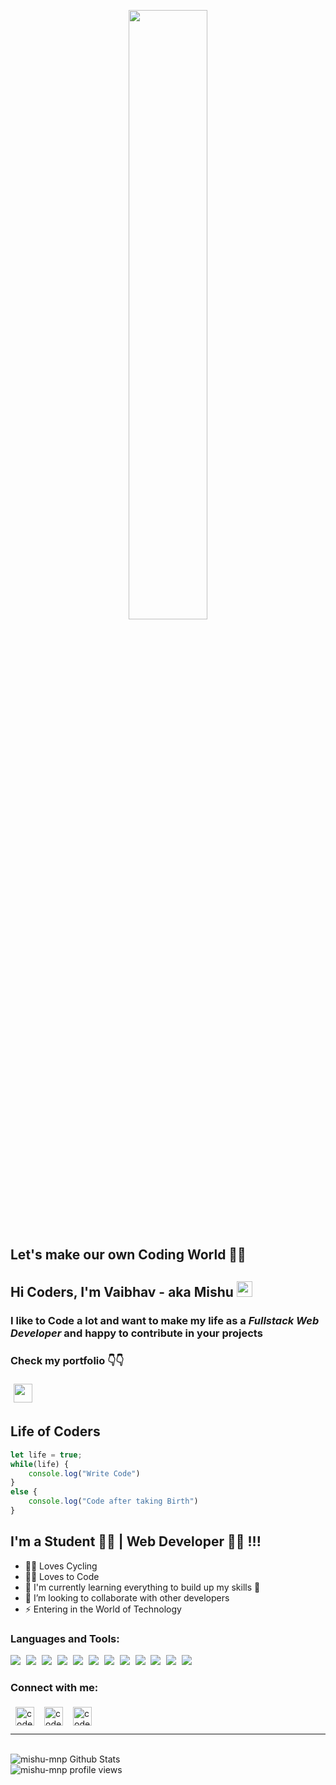 <!-- Gif -->
<p align="center">
<img  style="border-radius: 15px" src="https://user-images.githubusercontent.com/22797857/90096298-b90f4b00-dd54-11ea-9a31-00ad53f8ec04.gif" width="50%"/>
</p>


## Let's make our own Coding World 👨‍💻

## Hi Coders, I'm Vaibhav - aka Mishu <img src="https://media.giphy.com/media/hvRJCLFzcasrR4ia7z/giphy.gif" width="25px">
### I like to Code a lot and want to make my life as a **_Fullstack Web Developer_** and happy to contribute in your projects
### Check my portfolio 👇👇 
[<img width="30px" style="margin: 5px" src="https://img.icons8.com/ios-filled/50/000000/portfolio.png"/>](https://mishu-mnp.github.io/Vaibhav-Portfolio/)


## Life of Coders
```javascript
let life = true;
while(life) {
    console.log("Write Code")
}
else {
    console.log("Code after taking Birth")
}
```


## I'm a Student 👨‍🎓 | Web Developer 👨‍💻 !!!
- 🚴‍♂️ Loves Cycling 
- 👨‍💻 Loves to Code 
- 🌱 I'm currently learning everything to build up my skills 🤪
- 👯 I’m looking to collaborate with other developers
- ⚡ Entering in the World of Technology


### Languages and Tools:
<p>
<img src="https://img.icons8.com/color/48/000000/c-programming.png" style="margin-right: 5px"/>
<img src="https://img.icons8.com/color/48/000000/python--v1.png" style="margin-right: 5px"/>
<img src="https://img.icons8.com/color/48/000000/html-5--v1.png" style="margin-right: 5px"/>
<img src="https://img.icons8.com/color/48/000000/css3.png" style="margin-right: 5px"/>
<img src="https://img.icons8.com/color/48/000000/javascript--v1.png" style="margin-right: 5px"/>
<img src="https://img.icons8.com/plasticine/48/000000/react.png" style="margin-right: 5px"/>
<img src="https://img.icons8.com/color/48/000000/bootstrap.png" style="margin-right: 5px"/>
<img src="https://img.icons8.com/color/48/000000/mongodb.png" style="margin-right: 5px"/>
<img src="https://img.icons8.com/color/48/000000/npm.png" style="margin-right: 5px"/>
<img src="https://img.icons8.com/fluency/48/000000/mysql-logo.png" style="margin-right: 5px"/>
<img src="https://img.icons8.com/color/48/000000/git.png" style="margin-right: 5px"/>
<img src="https://img.icons8.com/material-outlined/48/000000/github.png" style="margin-right: 5px"/>
</p>


### Connect with me:
<p>
<a href="https://www.linkedin.com/in/vaibhav-mishra-6a83771b5/" target="_blank"> 
<img align="left" alt="codeSTACKr | LinkedIn" width="30px" style="margin: 5px 8px" src="https://cdn.jsdelivr.net/npm/simple-icons@v3/icons/linkedin.svg" />
</a>
<a href="https://www.instagram.com/mishu_mnp_lover" target="_blank"> 
<img align="left" alt="codeSTACKr | LinkedIn" width="30px" style="margin: 5px 8px" src="https://cdn.jsdelivr.net/npm/simple-icons@3.13.0/icons/instagram.svg" />
</a>
<a href="https://t.me/mishu_mnp_lover" target="_blank"> 
<img align="left" alt="codeSTACKr | LinkedIn" width="30px" style="margin: 5px 8px" src="https://cdn.jsdelivr.net/npm/simple-icons@3.13.0/icons/telegram.svg" />
</a>
</p>
<br>
<br>

<hr>
<br>


<!-- Github Stats -->
<img alt="mishu-mnp Github Stats" src="https://github-readme-stats.vercel.app/api?username=mishu-mnp&show_icons=true&hide_border=true">

<br>


<!-- Profile Views Counter -->
<img src="https://komarev.com/ghpvc/?username=mishu-mnp" alt="mishu-mnp profile views" />


<!-- ctrl + shift + v  (to preview README) -->
